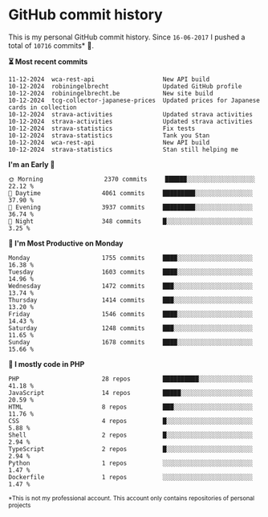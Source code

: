 # GitHub commit history
This is my personal GitHub commit history. Since <!--START_SECTION:first-commit-date-->`16-06-2017`<!--END_SECTION:first-commit-date--> I pushed a total of <!--START_SECTION:total-commit-count-->`10716`<!--END_SECTION:total-commit-count--> commits* 🎉.

<!--START_SECTION:most-recent-commits-->
**⏳ Most recent commits**
                                        
```text
11-12-2024  wca-rest-api                   New API build
10-12-2024  robiningelbrecht               Updated GitHub profile
10-12-2024  robiningelbrecht.be            New site build
10-12-2024  tcg-collector-japanese-prices  Updated prices for Japanese cards in collection
10-12-2024  strava-activities              Updated strava activities
10-12-2024  strava-activities              Updated strava activities
10-12-2024  strava-statistics              Fix tests
10-12-2024  strava-statistics              Tank you Stan
10-12-2024  wca-rest-api                   New API build
10-12-2024  strava-statistics              Stan still helping me
```
<!--END_SECTION:most-recent-commits-->  

<!--START_SECTION:commits-per-day-time-->
**I&#039;m an Early 🐤**

```text
🌞 Morning                 2370 commits     ██████░░░░░░░░░░░░░░░░░░░   22.12 %
🌆 Daytime                 4061 commits     █████████░░░░░░░░░░░░░░░░   37.90 %
🌃 Evening                 3937 commits     █████████░░░░░░░░░░░░░░░░   36.74 %
🌙 Night                   348 commits      █░░░░░░░░░░░░░░░░░░░░░░░░   3.25 %
```
<!--END_SECTION:commits-per-day-time-->  

<!--START_SECTION:commits-per-weekday-->
**📅 I&#039;m Most Productive on Monday**

```text
Monday                    1755 commits     ████░░░░░░░░░░░░░░░░░░░░░   16.38 %
Tuesday                   1603 commits     ████░░░░░░░░░░░░░░░░░░░░░   14.96 %
Wednesday                 1472 commits     ███░░░░░░░░░░░░░░░░░░░░░░   13.74 %
Thursday                  1414 commits     ███░░░░░░░░░░░░░░░░░░░░░░   13.20 %
Friday                    1546 commits     ████░░░░░░░░░░░░░░░░░░░░░   14.43 %
Saturday                  1248 commits     ███░░░░░░░░░░░░░░░░░░░░░░   11.65 %
Sunday                    1678 commits     ████░░░░░░░░░░░░░░░░░░░░░   15.66 %
```
<!--END_SECTION:commits-per-weekday-->  

<!--START_SECTION:repos-per-language-->
**💬 I mostly code in PHP**

```text
PHP                       28 repos         ██████████░░░░░░░░░░░░░░░   41.18 %
JavaScript                14 repos         █████░░░░░░░░░░░░░░░░░░░░   20.59 %
HTML                      8 repos          ███░░░░░░░░░░░░░░░░░░░░░░   11.76 %
CSS                       4 repos          █░░░░░░░░░░░░░░░░░░░░░░░░   5.88 %
Shell                     2 repos          █░░░░░░░░░░░░░░░░░░░░░░░░   2.94 %
TypeScript                2 repos          █░░░░░░░░░░░░░░░░░░░░░░░░   2.94 %
Python                    1 repos          ░░░░░░░░░░░░░░░░░░░░░░░░░   1.47 %
Dockerfile                1 repos          ░░░░░░░░░░░░░░░░░░░░░░░░░   1.47 %
```
<!--END_SECTION:repos-per-language-->  

<sub>*This is not my professional account. This account only contains repositories of personal projects</sub>
